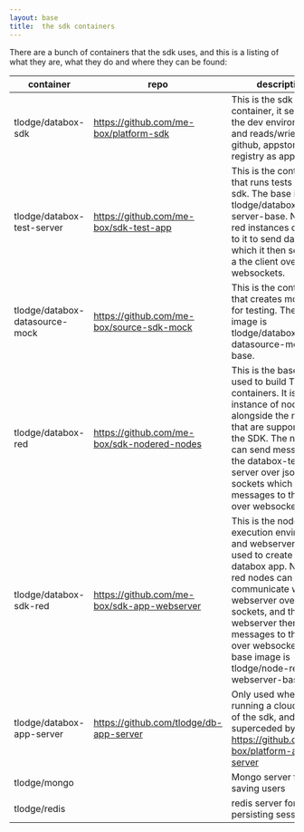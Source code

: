 ```yaml
---
layout: base
title:  the sdk containers
---
```


There are a bunch of containers that the sdk uses, and this is a listing of what they are, what they do and where they can be found:

<table>
  <thead>
    <tr>
      <th>container</th>
      <th>repo</th>
      <th>description</th>
    </tr>
  </thead>
  <tbody>
  	<tr>
      <td>tlodge/databox-sdk</td>
      <td><a href="https://github.com/me-box/platform-sdk">https://github.com/me-box/platform-sdk</a></td>
      <td>This is the sdk container, it serves up the dev environment and reads/wriets to github, appstore and registry as appropriate</td>
    </tr>
    <tr>
      <td>tlodge/databox-test-server</td>
      <td><a href="https://github.com/me-box/sdk-test-app">https://github.com/me-box/sdk-test-app</a></td>
      <td>This is the container that runs tests for the sdk. The base image is tlodge/databox-test-server-base.   Node-red instances connect to it to send data, which it then sends to a the client over websockets. </td>
    </tr>
    <tr>
      <td>tlodge/databox-datasource-mock</td>
      <td><a href="https://github.com/me-box/source-sdk-mock">https://github.com/me-box/source-sdk-mock</a></td>
      <td>This is the container that creates mock data for testing. The base image is tlodge/databox-datasource-mock-base.</td>
    </tr>
    <tr>
      <td>tlodge/databox-red</td>
      <td><a href="https://github.com/me-box/sdk-nodered-nodes">https://github.com/me-box/sdk-nodered-nodes</a></td>
      <td>This is the base images used to build TEST containers.  It is an instance of node-red alongside the nodes that are supported in the SDK.  The nodes can send messages to the databox-test-server over json-sockets which send messages to the client over websockets</td>
    </tr>
    <tr>
      <td>tlodge/databox-sdk-red</td>
      <td><a href="https://github.com/me-box/sdk-app-webserver">https://github.com/me-box/sdk-app-webserver</a></td>
      <td>This is the node-red execution environment and webserver that is used to create a databox app. Node-red nodes can communicate with the webserver over json-sockets, and the webserver then pushes messages to the client over websockets.  The base image is tlodge/node-red-app-webserver-base </td>
    </tr>
     <tr>
      <td>tlodge/databox-app-server</td>
      <td><a href="https://github.com/tlodge/db-app-server">https://github.com/tlodge/db-app-server</a></td>
      <td>Only used when running a cloud version of the sdk, and can be superceded by <a href="https://github.com/me-box/platform-app-server">https://github.com/me-box/platform-app-server</a></td>
    </tr>
    <tr>
      <td>tlodge/mongo</td>
      <td></td>
      <td>Mongo server for saving users</td>
    </tr>
     <tr>
      <td>tlodge/redis</td>
      <td></td>
      <td>redis server for persisting sessions</td>
    </tr>
  </tbody>
</table>
